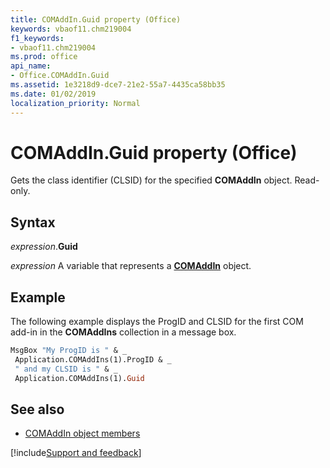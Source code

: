 ```yaml
---
title: COMAddIn.Guid property (Office)
keywords: vbaof11.chm219004
f1_keywords:
- vbaof11.chm219004
ms.prod: office
api_name:
- Office.COMAddIn.Guid
ms.assetid: 1e3218d9-dce7-21e2-55a7-4435ca58bb35
ms.date: 01/02/2019
localization_priority: Normal
---
```



# COMAddIn.Guid property (Office)

Gets the class identifier (CLSID) for the specified **COMAddIn** object. Read-only.


## Syntax

_expression_.**Guid**

_expression_ A variable that represents a **[COMAddIn](Office.COMAddIn.md)** object.


## Example

The following example displays the ProgID and CLSID for the first COM add-in in the **COMAddIns** collection in a message box.


```vb
MsgBox "My ProgID is " & _ 
 Application.COMAddIns(1).ProgID & _ 
 " and my CLSID is " & _ 
 Application.COMAddIns(1).Guid
```


## See also

- [COMAddIn object members](overview/Library-Reference/comaddin-members-office.md)

[!include[Support and feedback](~/includes/feedback-boilerplate.md)]